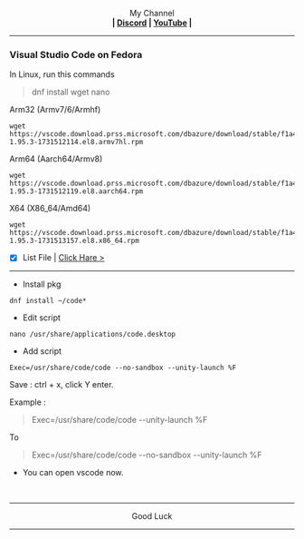 <p align="center">My Channel</br><b>
| <a href="https://discord.gg/GCehyym">Discord</a> | <a href="https://youtube.com/@layargeser">YouTube</a> |</b></p>

---
### Visual Studio Code on Fedora

In Linux, run this commands
> dnf install wget nano

Arm32 (Armv7/6/Armhf)
```
wget https://vscode.download.prss.microsoft.com/dbazure/download/stable/f1a4fb101478ce6ec82fe9627c43efbf9e98c813/code-1.95.3-1731512114.el8.armv7hl.rpm
```

Arm64 (Aarch64/Armv8)
```
wget https://vscode.download.prss.microsoft.com/dbazure/download/stable/f1a4fb101478ce6ec82fe9627c43efbf9e98c813/code-1.95.3-1731512119.el8.aarch64.rpm
```

X64 (X86_64/Amd64)
```
wget https://vscode.download.prss.microsoft.com/dbazure/download/stable/f1a4fb101478ce6ec82fe9627c43efbf9e98c813/code-1.95.3-1731513157.el8.x86_64.rpm
```

- [x] List File | [Click Hare >](https://code.visualstudio.com/download)

---
* Install pkg
```
dnf install ~/code*
```

* Edit script
```
nano /usr/share/applications/code.desktop
```

* Add script
```
Exec=/usr/share/code/code --no-sandbox --unity-launch %F
```

Save : ctrl + x, click Y enter.

Example :
> Exec=/usr/share/code/code --unity-launch %F

To

> Exec=/usr/share/code/code --no-sandbox --unity-launch %F

* You can open vscode now.
</br>

---
<p align="center">Good Luck</p>

---
